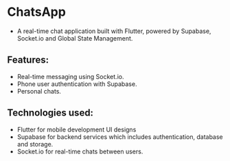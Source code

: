 # ChatsApp

- A real-time chat application built with Flutter, powered by Supabase, Socket.io and Global State Management.

## Features:

- Real-time messaging using Socket.io.
- Phone user authentication with Supabase.
- Personal chats.

## Technologies used:

- Flutter for mobile development UI designs 
- Supabase for backend services which includes authentication, database and storage. 
- Socket.io for real-time chats between users.
